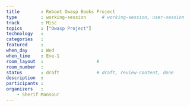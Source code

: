 ```yaml
---
title        : Reboot Owasp Books Project
type         : working-session      # working-session, user-session
track        : Misc
topics       : ["Owasp Project"]
technology   :
categories   :
featured     :
when_day     : Wed
when_time    : Eve-1
room_layout  :                    #
room_number  :
status       : draft              # draft, review-content, done
description  :
participants :
organizers   :
    - Sherif Mansour
---
```


<!--
## WHY

(...)

## What

(...)

## Outcomes

(...)

## References

(...)

-->